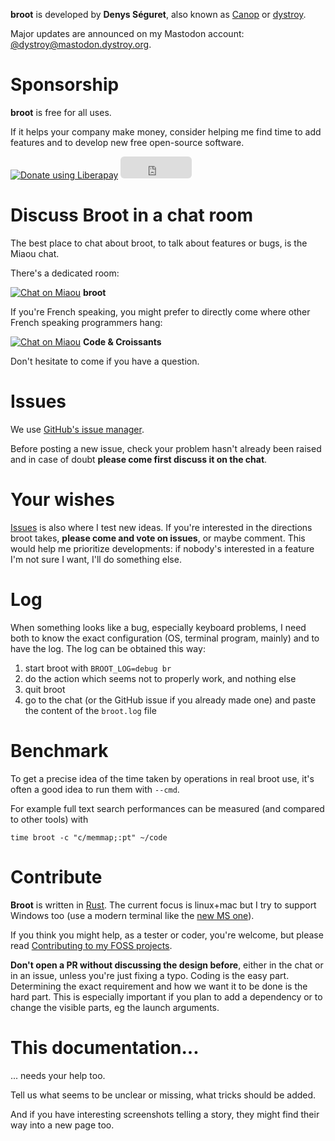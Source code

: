 
**broot** is developed by **Denys Séguret**, also known as [Canop](https://github.com/Canop) or [dystroy](https://dystroy.org).

Major updates are announced on my Mastodon account: [@dystroy@mastodon.dystroy.org](https://mastodon.dystroy.org/@dystroy).

# Sponsorship

**broot** is free for all uses.

If it helps your company make money, consider helping me find time to add features and to develop new free open-source software.

<div class=sponsorship>
<script src="https://liberapay.com/dystroy/widgets/button.js"></script>
<noscript><a href="https://liberapay.com/dystroy/donate"><img alt="Donate using Liberapay" src="https://liberapay.com/assets/widgets/donate.svg"></a></noscript>

<iframe src="https://github.com/sponsors/Canop/button" title="Sponsor Canop" height="35" width="114" style="border: 0; border-radius: 6px;"></iframe>
</div>

# Discuss Broot in a chat room

The best place to chat about broot, to talk about features or bugs, is the Miaou chat.

There's a dedicated room:

[![Chat on Miaou](https://miaou.dystroy.org/static/shields/room-en.svg?v=1)](https://miaou.dystroy.org/3490?broot) **broot**

If you're French speaking, you might prefer to directly come where other French speaking programmers hang:

[![Chat on Miaou](https://miaou.dystroy.org/static/shields/room-fr.svg?v=1)](https://miaou.dystroy.org/3) **Code & Croissants**

Don't hesitate to come if you have a question.

# Issues

We use [GitHub's issue manager](https://github.com/Canop/broot/issues).

Before posting a new issue, check your problem hasn't already been raised and in case of doubt **please come first discuss it on the chat**.

# Your wishes

[Issues](https://github.com/Canop/broot/issues) is also where I test new ideas. If you're interested in the directions broot takes, **please come and vote on issues**, or maybe comment. This would help me prioritize developments: if nobody's interested in a feature I'm not sure I want, I'll do something else.

# Log

When something looks like a bug, especially keyboard problems, I need both to know the exact configuration (OS, terminal program, mainly) and to have the log. The log can be obtained this way:

1. start broot with `BROOT_LOG=debug br`
2. do the action which seems not to properly work, and nothing else
3. quit broot
4. go to the chat (or the GitHub issue if you already made one) and paste the content of the `broot.log` file

# Benchmark

To get a precise idea of the time taken by operations in real broot use, it's often a good idea to run them with `--cmd`.

For example full text search performances can be measured (and compared to other tools) with

```
time broot -c "c/memmap;:pt" ~/code
```

# Contribute

**Broot** is written in [Rust](https://www.rust-lang.org/). The current focus is linux+mac but I try to support Windows too (use a modern terminal like the [new MS one](https://github.com/microsoft/terminal)).

If you think you might help, as a tester or coder, you're welcome, but please read [Contributing to my FOSS projects](https://dystroy.org/blog/contributing/).

**Don't open a PR without discussing the design before**, either in the chat or in an issue, unless you're just fixing a typo. Coding is the easy part. Determining the exact requirement and how we want it to be done is the hard part. This is especially important if you plan to add a dependency or to change the visible parts, eg the launch arguments.

# This documentation...

... needs your help too.

Tell us what seems to be unclear or missing, what tricks should be added.

And if you have interesting screenshots telling a story, they might find their way into a new page too.
